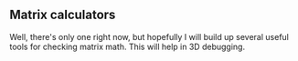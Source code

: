 Matrix calculators
------------------

Well, there's only one right now, but hopefully I will build up several useful tools for checking matrix math. This will help in 3D debugging.
